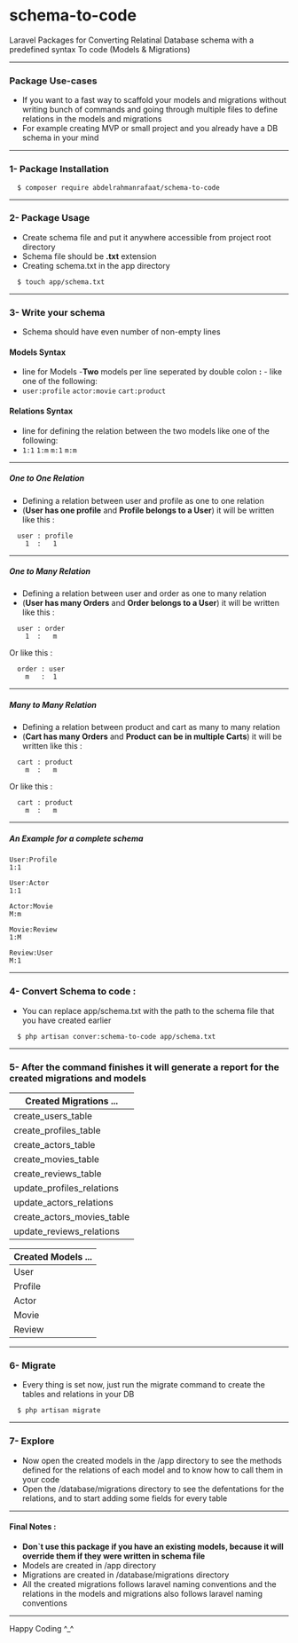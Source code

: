# schema-to-code

Laravel Packages for Converting Relatinal Database schema with a predefined syntax To code (Models & Migrations)

---
### Package Use-cases
- If you want to a fast way to scaffold your models and migrations without writing bunch of commands and going through multiple files to define relations in the models and migrations
- For example creating MVP or small project and you already have a DB schema in your mind 

---
### 1- Package Installation
```
  $ composer require abdelrahmanrafaat/schema-to-code 
```
---
### 2- Package Usage

- Create schema file and put it anywhere accessible from project root directory
- Schema file should be **.txt** extension
- Creating schema.txt in the app directory

```
  $ touch app/schema.txt
```

---
### 3- Write your schema
- Schema should have even number of non-empty lines



#### Models Syntax
- line for Models -**Two** models per line seperated by double colon **:** - like one of the following:
- ``` user:profile ``` 
``` actor:movie ```
``` cart:product ```


#### Relations Syntax
- line for defining the relation between the two models like one of the following:
- ``` 1:1 ```
``` 1:m ```
``` m:1 ```
``` m:m ```

***
##### One to One Relation

- Defining a relation between user and profile as one to one relation
- (**User has one profile** and **Profile belongs to a User**) it will be written like this :
 ```
   user : profile
     1  :   1 
 ```

***
##### One to Many Relation

- Defining a relation between user and order as one to many relation
- (**User has many Orders** and **Order belongs to a User**) it will be written like this :
 ```
   user : order
     1  :   m 
 ```
 Or like this :
 ```
   order : user
     m   :  1 
 ```

***
##### Many to Many Relation

- Defining a relation between product and cart as many to many relation
- (**Cart has many Orders** and **Product can be in multiple Carts**) it will be written like this :
 ```
   cart : product
     m  :   m 
 ```
 Or like this :
 ```
   cart : product
     m  :   m 
 ```

***

##### An Example for a complete schema 
```
User:Profile
1:1

User:Actor
1:1

Actor:Movie
M:m

Movie:Review
1:M

Review:User
M:1
```

---
### 4- Convert Schema to code :
- You can replace app/schema.txt with the path to the schema file that you have created earlier 
```
  $ php artisan conver:schema-to-code app/schema.txt
```

---
### 5- After the command finishes it will generate a report for the created migrations and models

| Created Migrations ...     |
| -------------------------- |
| create_users_table         |
| create_profiles_table      |
| create_actors_table        |
| create_movies_table        |
| create_reviews_table       |
| update_profiles_relations  |
| update_actors_relations    |
| create_actors_movies_table |
| update_reviews_relations   |

| Created Models ... |
| ------------------ |
| User               |
| Profile            |
| Actor              |
| Movie              |
| Review             |

---
### 6- Migrate
- Every thing is set now, just run the migrate command to create the tables and relations in your DB
```
  $ php artisan migrate
```

---
### 7- Explore
- Now open the created models in the /app directory to see the methods defined for the relations of each model and to know how to call them in your code
- Open the /database/migrations directory to see the defentations for the relations, and to start adding some fields for every table
---

#### Final Notes :
- **Don\`t use this package if you have an existing models, because it will override them if they were written in schema file** 
- Models are created in /app directory
- Migrations are created in /database/migrations directory
- All the created migrations follows laravel naming conventions and the relations in the models and migrations also follows laravel naming conventions
---
Happy Coding ^_^

